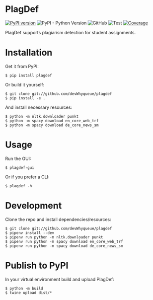 # PlagDef

[![PyPI version](https://badge.fury.io/py/plagdef.svg)](https://badge.fury.io/py/plagdef)
![PyPI - Python Version](https://img.shields.io/pypi/pyversions/plagdef)
![GitHub](https://img.shields.io/github/license/devWhyqueue/plagdef)
![Test](https://github.com/devWhyqueue/plagdef/actions/workflows/test.yml/badge.svg)
[![Coverage](https://sonarcloud.io/api/project_badges/measure?project=devWhyqueue_plagdef&metric=coverage)](https://sonarcloud.io/dashboard?id=devWhyqueue_plagdef)

PlagDef supports plagiarism detection for student assignments.

# Installation

Get it from PyPI:

```
$ pip install plagdef
````

Or build it yourself:

```
$ git clone git://github.com/devWhyqueue/plagdef
$ pip install -e .
````

And install necessary resources:

```
$ python -m nltk.downloader punkt
$ python -m spacy download en_core_web_trf
$ python -m spacy download de_core_news_sm
````

# Usage

Run the GUI:

```
$ plagdef-gui
````

Or if you prefer a CLI:

```
$ plagdef -h
````

# Development

Clone the repo and install dependencies/resources:

```
$ git clone git://github.com/devWhyqueue/plagdef
$ pipenv install --dev
$ pipenv run python -m nltk.downloader punkt
$ pipenv run python -m spacy download en_core_web_trf
$ pipenv run python -m spacy download de_core_news_sm
````

# Publish to PyPI

In your virtual environment build and upload PlagDef:

```
$ python -m build
$ twine upload dist/*
````
